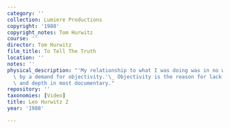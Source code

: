 ```yaml
---
category: ''
collection: Lumiere Productions
copyright: '1988'
copyright_notes: Tom Hurwitz
course: ''
director: Tom Hurwitz
film_title: To Tell The Truth
location: ''
notes: ''
physical_description: "'My relationship to what I was doing was in no way categorized\
  \ by a demand for objectivity.'\_ Objectivity is the reason for lack of vitality\
  \ and depth in most documentary."
repository: ''
taxonomies: [Video]
title: Leo Hurwitz 2
year: '1988'

---
```


